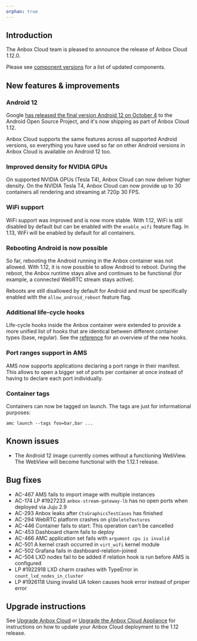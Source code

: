 ```yaml
---
orphan: true
---
```

## Introduction

The Anbox Cloud team is pleased to announce the release of Anbox Cloud 1.12.0.

Please see [component versions](https://anbox-cloud.io/docs/component-versions) for a list of updated components.

## New features & improvements

### Android 12

Google [has released the final version Android 12 on October 4](https://android-developers.googleblog.com/2021/10/android-12-is-live-in-aosp.html) to the Android Open Source Project, and it's now shipping as part of Anbox Cloud 1.12.

Anbox Cloud supports the same features across all supported Android versions, so everything you have used so far on other Android versions in Anbox Cloud is available on Android 12 too.

### Improved density for NVIDIA GPUs

On supported NVIDIA GPUs (Tesla T4), Anbox Cloud can now deliver higher density. On the NVIDIA Tesla T4, Anbox Cloud can now provide up to 30 containers all rendering and streaming at 720p 30 FPS.

### WiFi support

WiFi support was improved and is now more stable. With 1.12, WiFi is still disabled by default but can be enabled with the `enable_wifi` feature flag. In 1.13, WiFi will be enabled by default for all containers.

### Rebooting Android is now possible

So far, rebooting the Android running in the Anbox container was not allowed. With 1.12, it is now possible to allow Android to reboot. During the reboot, the Anbox runtime stays alive and continues to be functional (for example, a connected WebRTC stream stays active).

Reboots are still disallowed by default for Android and must be specifically enabled with the `allow_android_reboot` feature flag.

### Additional life-cycle hooks

Life-cycle hooks inside the Anbox container were extended to provide a more unified list of hooks that are identical between different container types (base, regular). See the [reference](https://discourse.ubuntu.com/t/addons/25293) for an overview of the new hooks.

### Port ranges support in AMS

AMS now supports applications declaring a port range in their manifest. This allows to open a bigger set of ports per container at once instead of having to declare each port individually.

### Container tags

Containers can now be tagged on launch. The tags are just for informational purposes:

    amc launch --tags foo=bar,bar ...

## Known issues

* The Android 12 image currently comes without a functioning WebView. The WebView will become functional with the 1.12.1 release.

## Bug fixes

* AC-467 AMS fails to import image with multiple instances
* AC-174 LP #1927233 `anbox-stream-gateway-lb` has no open ports when deployed via Juju 2.9
* AC-293 Anbox leaks after `CtsGraphicsTestCases` has finished
* AC-294 WebRTC platform crashes on `glDeleteTextures`
* AC-446 Container fails to start: This operation can't be cancelled
* AC-453 Dashboard charm fails to deploy
* AC-466 AMC application set fails with `argument cpu is invalid`
* AC-501 A kernel crash occurred in `virt_wifi` kernel module
* AC-502 Grafana fails in dashboard-relation-joined
* AC-504 LXD nodes fail to be added if relation hook is run before AMS is configured
* LP #1922918 LXD charm crashes with TypeError in `count_lxd_nodes_in_cluster`
* LP #1926118 Using invalid UA token causes hook error instead of proper error

## Upgrade instructions

See [Upgrade Anbox Cloud](https://anbox-cloud.io/docs/howto/update/upgrade-anbox) or [Upgrade the Anbox Cloud Appliance](https://anbox-cloud.io/docs/howto/update/upgrade-appliance) for instructions on how to update your Anbox Cloud deployment to the 1.12 release.
